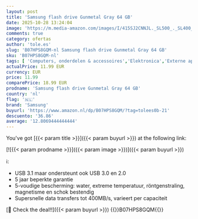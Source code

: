 ```yaml
---
layout: post
title: 'Samsung flash drive Gunmetal Gray 64 GB'
date: 2025-10-28 13:24:04
image: 'https://m.media-amazon.com/images/I/415SJ2CNNJL._SL500_._SL400_.jpg'
comments: true
category: ofertas
author: 'tole.es'
slug: 'B07HPS8GQM-nl Samsung flash drive Gunmetal Gray 64 GB'
sku: 'B07HPS8GQM-nl'
tags: [ 'Computers, onderdelen & accessoires','Elektronica','Externe apparaten & dataopslag','Gegevensopslag','USB-flashstations','samsung','🇳🇱', ]
actualPrice: 11.99 EUR
currency: EUR
price: 11.99
comparePrice: 18.99 EUR
prodname: 'Samsung flash drive Gunmetal Gray 64 GB'
country: 'nl'
flag: '🇳🇱'
brand: 'Samsung'
buyurl: 'https://www.amazon.nl/dp/B07HPS8GQM/?tag=tolees0b-21'
descuento: '36.86'
average: '12.8069444444444'
---
```


You've got [{{< param title >}}]({{< param buyurl >}}) at the following link:

[![{{< param prodname >}}]({{< param image >}})]({{< param buyurl >}})

ℹ️:

- USB 3.1 maar ondersteunt ook USB 3.0 en 2.0
- 5 jaar beperkte garantie
- 5-voudige bescherming: water, extreme temperatuur, röntgenstraling, magnetisme en schok bestendig
- Supersnelle data transfers tot 400MB/s, varieert per capaciteit

[🛒 Check the deal!!]({{< param buyurl >}})
{{<world>}}B07HPS8GQM{{</world>}}
